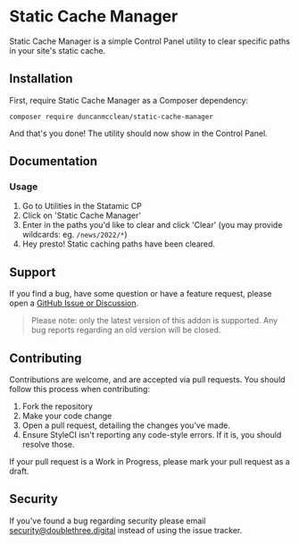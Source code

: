 # Static Cache Manager

Static Cache Manager is a simple Control Panel utility to clear specific paths in your site's static cache.

## Installation

First, require Static Cache Manager as a Composer dependency:

```
composer require duncanmcclean/static-cache-manager
```

And that's you done! The utility should now show in the Control Panel.

## Documentation

### Usage

1. Go to Utilities in the Statamic CP
2. Click on 'Static Cache Manager'
3. Enter in the paths you'd like to clear and click 'Clear' (you may provide wildcards: eg. `/news/2022/*`)
4. Hey presto! Static caching paths have been cleared.

## Support

If you find a bug, have some question or have a feature request, please open a [GitHub Issue or Discussion](https://github.com/duncanmcclean/static-cache-manager/issues/new/choose).

> Please note: only the latest version of this addon is supported. Any bug reports regarding an old version will be closed.

<!-- statamic:hide -->

## Contributing

Contributions are welcome, and are accepted via pull requests. You should follow this process when contributing:

1. Fork the repository
2. Make your code change
3. Open a pull request, detailing the changes you've made.
4. Ensure StyleCI isn't reporting any code-style errors. If it is, you should resolve those.

If your pull request is a Work in Progress, please mark your pull request as a draft.

## Security

If you've found a bug regarding security please email security@doublethree.digital instead of using the issue tracker.

<!-- /statamic:hide -->
